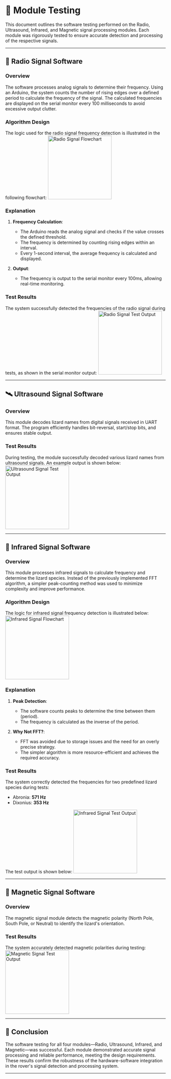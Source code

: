 # 🧪 Module Testing

This document outlines the software testing performed on the Radio, Ultrasound, Infrared, and Magnetic signal processing modules. Each module was rigorously tested to ensure accurate detection and processing of the respective signals.

---

## 📡 **Radio Signal Software**

### **Overview**
The software processes analog signals to determine their frequency. Using an Arduino, the system counts the number of rising edges over a defined period to calculate the frequency of the signal. The calculated frequencies are displayed on the serial monitor every 100 milliseconds to avoid excessive output clutter.

### **Algorithm Design**
The logic used for the radio signal frequency detection is illustrated in the following flowchart:
<img src="../../Images/Radio_flow_chart.png" alt="Radio Signal Flowchart" width="200"/>

### **Explanation**
1. **Frequency Calculation**:
   - The Arduino reads the analog signal and checks if the value crosses the defined threshold.
   - The frequency is determined by counting rising edges within an interval.
   - Every 1-second interval, the average frequency is calculated and displayed.

2. **Output**:
   - The frequency is output to the serial monitor every 100ms, allowing real-time monitoring.

### **Test Results**
The system successfully detected the frequencies of the radio signal during tests, as shown in the serial monitor output:
<img src="../../Images/Radio_code_Output.png" alt="Radio Signal Test Output" width="200"/>

---

## 🛰️ **Ultrasound Signal Software**

### **Overview**
This module decodes lizard names from digital signals received in UART format. The program efficiently handles bit-reversal, start/stop bits, and ensures stable output.

### **Test Results**
During testing, the module successfully decoded various lizard names from ultrasound signals. An example output is shown below:
<img src="../../Images/Ultrasound_code_output.png" alt="Ultrasound Signal Test Output" width="200"/>

---

## 🌈 **Infrared Signal Software**

### **Overview**
This module processes infrared signals to calculate frequency and determine the lizard species. Instead of the previously implemented FFT algorithm, a simpler peak-counting method was used to minimize complexity and improve performance.

### **Algorithm Design**
The logic for infrared signal frequency detection is illustrated below:
<img src="../../Images/Infrared_flow_chart.png" alt="Infrared Signal Flowchart" width="200"/>

### **Explanation**
1. **Peak Detection**:
   - The software counts peaks to determine the time between them (period).
   - The frequency is calculated as the inverse of the period.

2. **Why Not FFT?**:
   - FFT was avoided due to storage issues and the need for an overly precise strategy.
   - The simpler algorithm is more resource-efficient and achieves the required accuracy.

### **Test Results**
The system correctly detected the frequencies for two predefined lizard species during tests:
- Abronia: **571 Hz**
- Dixonius: **353 Hz**

The test output is shown below:
<img src="../../Images/Infrared_code_Output.png" alt="Infrared Signal Test Output" width="200"/>

---

## 🧲 **Magnetic Signal Software**

### **Overview**
The magnetic signal module detects the magnetic polarity (North Pole, South Pole, or Neutral) to identify the lizard's orientation.

### **Test Results**
The system accurately detected magnetic polarities during testing:
<img src="../../Images/Magnet_code_output.png" alt="Magnetic Signal Test Output" width="200"/>

---

## 🔬 **Conclusion**

The software testing for all four modules—Radio, Ultrasound, Infrared, and Magnetic—was successful. Each module demonstrated accurate signal processing and reliable performance, meeting the design requirements. These results confirm the robustness of the hardware-software integration in the rover's signal detection and processing system.

---
